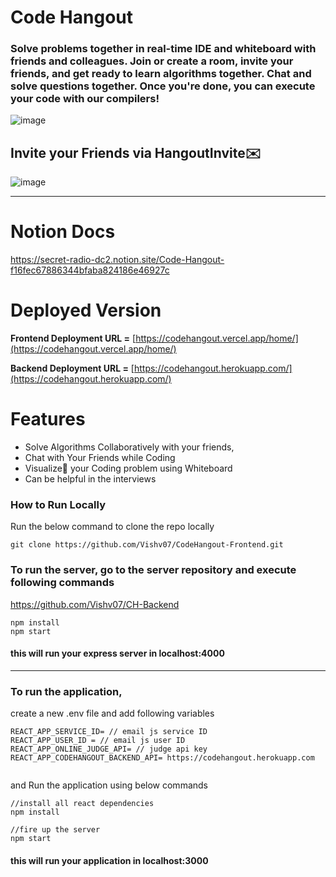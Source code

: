 # Code Hangout

### Solve problems together in real-time IDE and whiteboard with friends and colleagues. Join or create a room, invite your friends, and get ready to learn algorithms together. Chat and solve questions together. Once you're done, you can execute your code with our compilers!


![image](https://user-images.githubusercontent.com/37216460/143730690-67a449c0-5523-4250-8154-74e3cc767105.png)

## Invite your Friends via HangoutInvite✉️

![image](https://user-images.githubusercontent.com/37216460/143730738-1bcd43ab-73d1-406e-acb2-291220b9b7b1.png)

---

# Notion Docs

https://secret-radio-dc2.notion.site/Code-Hangout-f16fec67886344bfaba824186e46927c

# Deployed Version

**Frontend Deployment URL =** [https://codehangout.vercel.app/home/](https://codehangout.vercel.app/home/)

**Backend Deployment URL =** [https://codehangout.herokuapp.com/](https://codehangout.herokuapp.com/)

# Features

- Solve Algorithms Collaboratively with your friends,
- Chat with Your Friends while Coding
- Visualize🎨 your Coding problem using Whiteboard
- Can be helpful in the interviews

### How to Run Locally

Run the below command to clone the repo locally

```
git clone https://github.com/Vishv07/CodeHangout-Frontend.git
```

### To run the server, go to the server repository and execute following commands

https://github.com/Vishv07/CH-Backend

```
npm install
npm start

```

#### this will run your express server in localhost:4000

---

### To run the application,

create a new .env file and add following variables

```
REACT_APP_SERVICE_ID= // email js service ID
REACT_APP_USER_ID = // email js user ID
REACT_APP_ONLINE_JUDGE_API= // judge api key
REACT_APP_CODEHANGOUT_BACKEND_API= https://codehangout.herokuapp.com


```

and Run the application using below commands

```
//install all react dependencies
npm install

//fire up the server
npm start
```

#### this will run your application in localhost:3000
